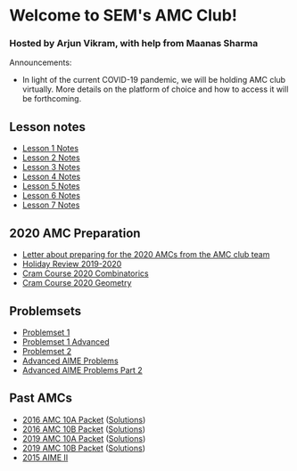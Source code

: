 # Welcome to SEM's AMC Club!

### Hosted by Arjun Vikram, with help from Maanas Sharma



Announcements:

- In light of the current COVID-19 pandemic, we will be holding AMC club virtually. More details on the platform of choice and how to access it will be forthcoming.


## Lesson notes

- [Lesson 1 Notes](Week1.pdf)
- [Lesson 2 Notes](Week2.pdf)
- [Lesson 3 Notes](Week3.pdf)
- [Lesson 4 Notes](Week4.pdf)
- [Lesson 5 Notes](Week5.pdf)
- [Lesson 6 Notes](Week6.pdf)
- [Lesson 7 Notes](Week7.pdf)

## 2020 AMC Preparation

- [Letter about preparing for the 2020 AMCs from the AMC club team](2020AMCLetter.pdf)
- [Holiday Review 2019-2020](Holiday-Review-2019-2020.pdf)
- [Cram Course 2020 Combinatorics](Cram-Course-2020-Combinatorics.pdf)
- [Cram Course 2020 Geometry](Cram-Course-2020-Geometry.pdf)

## Problemsets

- [Problemset 1](Problemset1.pdf)
- [Problemset 1 Advanced](Problemset1Advanced.pdf)
- [Problemset 2](Problemset2.pdf)
- [Advanced AIME Problems](Week2Advanced.pdf)
- [Advanced AIME Problems Part 2](AdvancedAIMEProblemsPart2.pdf)

## Past AMCs
- [2016 AMC 10A Packet](2016-10A.pdf) ([Solutions](https://artofproblemsolving.com/wiki/index.php/2016_AMC_10A_Problems))
- [2016 AMC 10B Packet](2016-10B.pdf) ([Solutions](https://artofproblemsolving.com/wiki/index.php/2016_AMC_10B_Problems))
- [2019 AMC 10A Packet](2019-10A.pdf) ([Solutions](https://artofproblemsolving.com/wiki/index.php/2019_AMC_10A_Problems))
- [2019 AMC 10B Packet](2019-10B.pdf) ([Solutions](https://artofproblemsolving.com/wiki/index.php/2019_AMC_10B_Problems))
- [2015 AIME II](2015-AIME-2.pdf)


